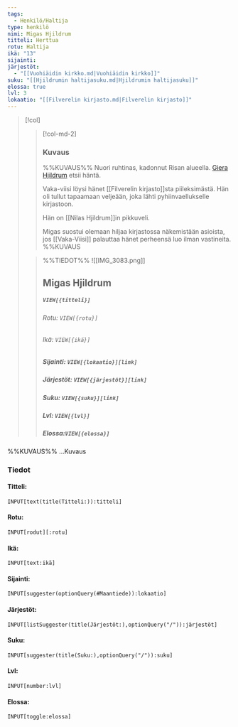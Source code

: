 ```yaml
---
tags:
  - Henkilö/Haltija
type: henkilö
nimi: Migas Hjildrum
titteli: Herttua
rotu: Haltija
ikä: "13"
sijainti: 
järjestöt:
  - "[[Vuohiäidin kirkko.md|Vuohiäidin kirkko]]"
suku: "[[Hjildrumin haltijasuku.md|Hjildrumin haltijasuku]]"
elossa: true
lvl: 3
lokaatio: "[[Filverelin kirjasto.md|Filverelin kirjasto]]"
---
```


>[!col]
>>[!col-md-2]
>>### Kuvaus
>>%%KUVAUS%%
>>Nuori ruhtinas, kadonnut Risan alueella. 
[Giera Hjildrum](Giera%20Hjildrum.md) etsii häntä.
>>
>>Vaka-viisi löysi hänet [[Filverelin kirjasto]]sta piileksimästä. Hän oli tullut tapaamaan veljeään, joka lähti pyhiinvaellukselle kirjastoon.
>>
>>Hän on [[Nilas Hjildrum]]in pikkuveli. 
>>
>>Migas suostui olemaan hiljaa kirjastossa näkemistään asioista, jos [[Vaka-Viisi]] palauttaa hänet perheensä luo ilman vastineita.
>>%%KUVAUS
>
>>%%TIEDOT%%
>>![[IMG_3083.png]]
>> ## Migas Hjildrum
>>##### *`VIEW[{titteli}]`*
>>###### Rotu: `VIEW[{rotu}]`
>>###### Ikä: `VIEW[{ikä}]`
>>##### Sijainti: `VIEW[{lokaatio}][link]`
>>##### Järjestöt: `VIEW[{järjestöt}][link]`
>>##### Suku: `VIEW[{suku}][link]`
>>##### Lvl: `VIEW[{lvl}]`
>>##### Elossa:`VIEW[{elossa}]`

%%KUVAUS%%
...Kuvaus


### Tiedot
#### Titteli: 
`INPUT[text(title(Titteli:)):titteli]`
#### Rotu:
`INPUT[rodut][:rotu]`
#### Ikä:
`INPUT[text:ikä]`
#### Sijainti:
`INPUT[suggester(optionQuery(#Maantiede)):lokaatio]`
#### Järjestöt:
```meta-bind
INPUT[listSuggester(title(Järjestöt:),optionQuery("/")):järjestöt]
```
#### Suku:
`INPUT[suggester(title(Suku:),optionQuery("/")):suku]`
#### Lvl:
`INPUT[number:lvl]`
#### Elossa:
`INPUT[toggle:elossa]`








